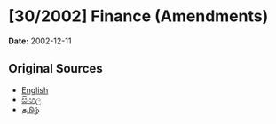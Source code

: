# [30/2002] Finance (Amendments)

**Date:** 2002-12-11

## Original Sources

- [English](https://documents.gov.lk/view/acts/2002/12/30-2002_E.pdf)
- [සිංහල](https://documents.gov.lk/view/acts/2002/12/30-2002_S.pdf)
- [தமிழ்](https://documents.gov.lk/view/acts/2002/12/30-2002_T.pdf)
